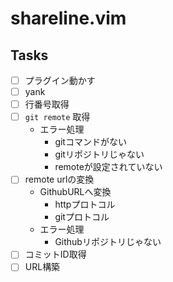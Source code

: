 shareline.vim
====================

## Tasks

- [ ] プラグイン動かす
- [ ] yank
- [ ] 行番号取得
- [ ] `git remote` 取得
  - エラー処理
    - gitコマンドがない
    - gitリポジトリじゃない
    - remoteが設定されていない
- [ ] remote urlの変換
  - GithubURLへ変換
    - httpプロトコル
    - gitプロトコル
  - エラー処理
    - Githubリポジトリじゃない
- [ ] コミットID取得
- [ ] URL構築
